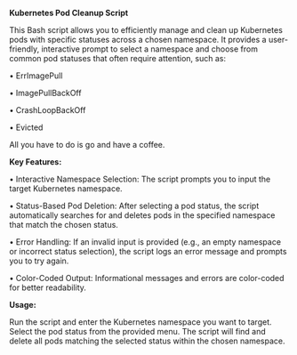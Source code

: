 **Kubernetes Pod Cleanup Script**

This Bash script allows you to efficiently manage and clean up Kubernetes pods with specific statuses across a chosen namespace. It provides a user-friendly, interactive prompt to select a namespace and choose from common pod statuses that often require attention, such as:

•	ErrImagePull

•	ImagePullBackOff

•	CrashLoopBackOff

•	Evicted

All you have to do is go and have a coffee.

**Key Features:**

•	Interactive Namespace Selection: The script prompts you to input the target Kubernetes namespace.

•	Status-Based Pod Deletion: After selecting a pod status, the script automatically searches for and deletes pods in the specified namespace that match the chosen status.

•	Error Handling: If an invalid input is provided (e.g., an empty namespace or incorrect status selection), the script logs an error message and prompts you to try again.

•	Color-Coded Output: Informational messages and errors are color-coded for better readability.

**Usage:**

Run the script and enter the Kubernetes namespace you want to target.
Select the pod status from the provided menu.
The script will find and delete all pods matching the selected status within the chosen namespace.
